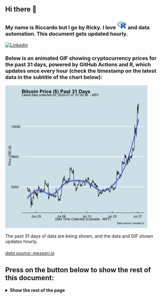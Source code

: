 ## Hi there 👋

### My name is Riccardo but I go by Ricky. I love <img src="https://raw.githubusercontent.com/github/explore/80688e429a7d4ef2fca1e82350fe8e3517d3494d/topics/r/r.png" data-canonical-src="https://raw.githubusercontent.com/github/explore/80688e429a7d4ef2fca1e82350fe8e3517d3494d/topics/r/r.png" width="30" height="28" /> and data automation. This document gets updated hourly.

[![Linkedin](https://img.shields.io/badge/-Riccardo_Esclapon-blue?style=flat-square&logo=Linkedin&logoColor=white&link=https://www.linkedin.com/in/esclaponriccardo/)](https://www.linkedin.com/in/esclaponriccardo/)

### Below is an animated GIF showing cryptocurrency prices for the past 31 days, powered by GitHub Actions and R, which updates once every hour (check the timestamp on the latest data in the subtitle of the chart below):

<img src="https://github.com/ries9112/ries9112/blob/master/crypto_plot.gif" width="450">   

The past 31 days of data are being shown, and the data and GIF shown updates hourly.

###### [data source: messari.io](https://messari.io/)

## Press on the button below to show the rest of this document:
<details>
  <summary> <b> Show the rest of the page </b>
<p style="font-size:30px">
</p> </summary>  

### Now only showing the last 2 days:

<img src="https://github.com/ries9112/ries9112/blob/master/crypto_plot_2.gif" width="450">   



## [Click here to access interactive tutorials using this same data, which refreshes hourly](https://predictcrypto.org/tutorials)

### How do you add a page like this to your own GitHub profile?

###### [Original tweet by Simon Willison](https://twitter.com/simonw/status/1281435464474324993)

###### [Original blog post by Simon Willison](https://simonwillison.net/2020/Jul/10/self-updating-profile-readme/)

###### [R Adaptation by Zhi Yang](https://twitter.com/zhiiiyang/status/1281996703839608833)

Be sure to create a new repository named the same as your GitHub username with a readme.md in order to get this to appear on your profile, forking this or a different repository will not work. [Click here for some great templates](https://github.com/kautukkundan/Awesome-Profile-README-templates).

![Ricky Github Stats](https://github-readme-stats.vercel.app/api?username=ries9112&show_icons=true&title_color=fff&icon_color=79ff97&text_color=9f9f9f&bg_color=151515)

<!--
### Click below for more cryptocurrency charts, which refresh hourly:  
<details>  
  <summary> <b> Click here for more plots: </b> 
<p align="center">  
</p> </summary>    


### Last 7 Days - Reported 24 Hour Volume
<img src="https://github.com/ries9112/ries9112/blob/master/crypto_volume.gif" width="450">

### Last 7 Days - GitHub Stars
<img src="https://github.com/ries9112/ries9112/blob/master/crypto_git_stars.gif" width="450">

### Last 7 Days - Active Addresses
<img src="https://github.com/ries9112/ries9112/blob/master/crypto_addresses.gif" width="450">

###### Data plotted above should never be outdated by more than 2 hours

-->
